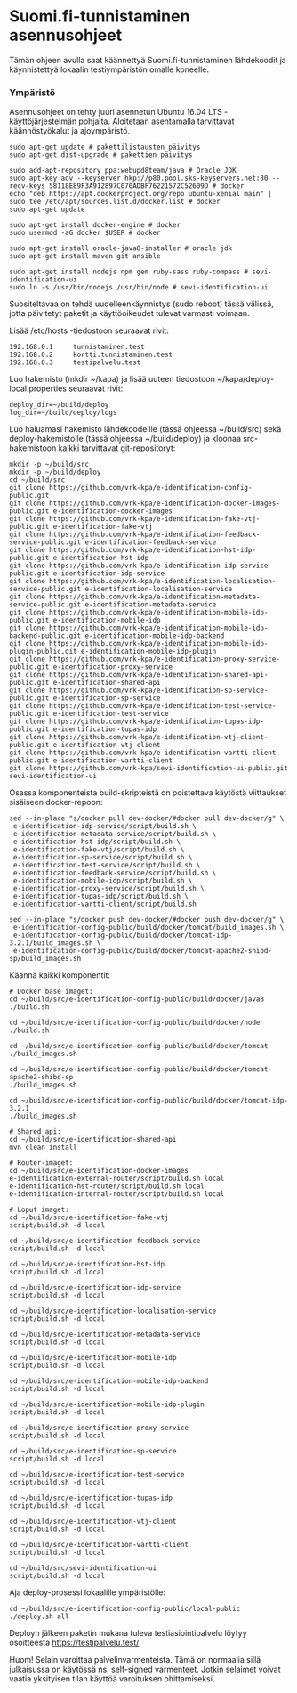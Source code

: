 Suomi.fi-tunnistaminen asennusohjeet
===================

Tämän ohjeen avulla saat käännettyä Suomi.fi-tunnistaminen lähdekoodit ja käynnistettyä lokaalin testiympäristön omalle koneelle.

### Ympäristö

Asennusohjeet on tehty juuri asennetun Ubuntu 16.04 LTS -käyttöjärjestelmän pohjalta. Aloitetaan asentamalla tarvittavat käännöstyökalut ja ajoympäristö.

```
sudo apt-get update # pakettilistausten päivitys
sudo apt-get dist-upgrade # pakettien päivitys

sudo add-apt-repository ppa:webupd8team/java # Oracle JDK
sudo apt-key adv --keyserver hkp://p80.pool.sks-keyservers.net:80 --recv-keys 58118E89F3A912897C070ADBF76221572C52609D # docker
echo "deb https://apt.dockerproject.org/repo ubuntu-xenial main" | sudo tee /etc/apt/sources.list.d/docker.list # docker
sudo apt-get update
 
sudo apt-get install docker-engine # docker
sudo usermod -aG docker $USER # docker
 
sudo apt-get install oracle-java8-installer # oracle jdk
sudo apt-get install maven git ansible
 
sudo apt-get install nodejs npm gem ruby-sass ruby-compass # sevi-identification-ui
sudo ln -s /usr/bin/nodejs /usr/bin/node # sevi-identification-ui 
```
Suositeltavaa on tehdä uudelleenkäynnistys (sudo reboot) tässä välissä, jotta päivitetyt paketit ja käyttöoikeudet tulevat varmasti voimaan.

Lisää /etc/hosts -tiedostoon seuraavat rivit:
```
192.168.0.1     tunnistaminen.test
192.168.0.2     kortti.tunnistaminen.test
192.168.0.3     testipalvelu.test
```
Luo hakemisto (mkdir ~/kapa) ja lisää uuteen tiedostoon ~/kapa/deploy-local.properties seuraavat rivit:
```
deploy_dir=~/build/deploy
log_dir=~/build/deploy/logs
```
Luo haluamasi hakemisto lähdekoodeille (tässä ohjeessa ~/build/src) sekä deploy-hakemistolle (tässä ohjeessa ~/build/deploy) ja kloonaa src-hakemistoon kaikki tarvittavat git-repositoryt:
```
mkdir -p ~/build/src
mkdir -p ~/build/deploy
cd ~/build/src
git clone https://github.com/vrk-kpa/e-identification-config-public.git
git clone https://github.com/vrk-kpa/e-identification-docker-images-public.git e-identification-docker-images
git clone https://github.com/vrk-kpa/e-identification-fake-vtj-public.git e-identification-fake-vtj
git clone https://github.com/vrk-kpa/e-identification-feedback-service-public.git e-identification-feedback-service
git clone https://github.com/vrk-kpa/e-identification-hst-idp-public.git e-identification-hst-idp
git clone https://github.com/vrk-kpa/e-identification-idp-service-public.git e-identification-idp-service
git clone https://github.com/vrk-kpa/e-identification-localisation-service-public.git e-identification-localisation-service
git clone https://github.com/vrk-kpa/e-identification-metadata-service-public.git e-identification-metadata-service
git clone https://github.com/vrk-kpa/e-identification-mobile-idp-public.git e-identification-mobile-idp
git clone https://github.com/vrk-kpa/e-identification-mobile-idp-backend-public.git e-identification-mobile-idp-backend
git clone https://github.com/vrk-kpa/e-identification-mobile-idp-plugin-public.git e-identification-mobile-idp-plugin
git clone https://github.com/vrk-kpa/e-identification-proxy-service-public.git e-identification-proxy-service
git clone https://github.com/vrk-kpa/e-identification-shared-api-public.git e-identification-shared-api
git clone https://github.com/vrk-kpa/e-identification-sp-service-public.git e-identification-sp-service
git clone https://github.com/vrk-kpa/e-identification-test-service-public.git e-identification-test-service
git clone https://github.com/vrk-kpa/e-identification-tupas-idp-public.git e-identification-tupas-idp
git clone https://github.com/vrk-kpa/e-identification-vtj-client-public.git e-identification-vtj-client
git clone https://github.com/vrk-kpa/e-identification-vartti-client-public.git e-identification-vartti-client
git clone https://github.com/vrk-kpa/sevi-identification-ui-public.git sevi-identification-ui
```

Osassa komponenteista build-skripteistä on poistettava käytöstä viittaukset sisäiseen docker-repoon:
```
sed --in-place "s/docker pull dev-docker/#docker pull dev-docker/g" \
 e-identification-idp-service/script/build.sh \
 e-identification-metadata-service/script/build.sh \
 e-identification-hst-idp/script/build.sh \
 e-identification-fake-vtj/script/build.sh \
 e-identification-sp-service/script/build.sh \
 e-identification-test-service/script/build.sh \
 e-identification-feedback-service/script/build.sh \
 e-identification-mobile-idp/script/build.sh \
 e-identification-proxy-service/script/build.sh \
 e-identification-tupas-idp/script/build.sh \
 e-identification-vartti-client/script/build.sh

sed --in-place "s/docker push dev-docker/#docker push dev-docker/g" \
 e-identification-config-public/build/docker/tomcat/build_images.sh \
 e-identification-config-public/build/docker/tomcat-idp-3.2.1/build_images.sh \
 e-identification-config-public/build/docker/tomcat-apache2-shibd-sp/build_images.sh
```

Käännä kaikki komponentit:
```
# Docker base imaget:
cd ~/build/src/e-identification-config-public/build/docker/java8
./build.sh

cd ~/build/src/e-identification-config-public/build/docker/node
./build.sh

cd ~/build/src/e-identification-config-public/build/docker/tomcat
./build_images.sh

cd ~/build/src/e-identification-config-public/build/docker/tomcat-apache2-shibd-sp
./build_images.sh

cd ~/build/src/e-identification-config-public/build/docker/tomcat-idp-3.2.1
./build_images.sh

# Shared api:
cd ~/build/src/e-identification-shared-api
mvn clean install

# Router-imaget:
cd ~/build/src/e-identification-docker-images
e-identification-external-router/script/build.sh local
e-identification-hst-router/script/build.sh local
e-identification-internal-router/script/build.sh local

# Loput imaget:
cd ~/build/src/e-identification-fake-vtj
script/build.sh -d local

cd ~/build/src/e-identification-feedback-service
script/build.sh -d local

cd ~/build/src/e-identification-hst-idp
script/build.sh -d local

cd ~/build/src/e-identification-idp-service
script/build.sh -d local

cd ~/build/src/e-identification-localisation-service
script/build.sh -d local

cd ~/build/src/e-identification-metadata-service
script/build.sh -d local

cd ~/build/src/e-identification-mobile-idp
script/build.sh -d local

cd ~/build/src/e-identification-mobile-idp-backend
script/build.sh -d local

cd ~/build/src/e-identification-mobile-idp-plugin
script/build.sh -d local

cd ~/build/src/e-identification-proxy-service
script/build.sh -d local

cd ~/build/src/e-identification-sp-service
script/build.sh -d local

cd ~/build/src/e-identification-test-service
script/build.sh -d local

cd ~/build/src/e-identification-tupas-idp
script/build.sh -d local

cd ~/build/src/e-identification-vtj-client
script/build.sh -d local

cd ~/build/src/e-identification-vartti-client
script/build.sh -d local

cd ~/build/src/sevi-identification-ui
script/build.sh -d local
```

Aja deploy-prosessi lokaalille ympäristölle:
```
cd ~/build/src/e-identification-config-public/local-public
./deploy.sh all
```

Deployn jälkeen paketin mukana tuleva testiasiointipalvelu löytyy osoitteesta https://testipalvelu.test/

Huom! Selain varoittaa palvelinvarmenteista. Tämä on normaalia sillä julkaisussa on käytössä ns. self-signed varmenteet. Jotkin selaimet voivat vaatia yksityisen tilan käyttöä varoituksen ohittamiseksi.
